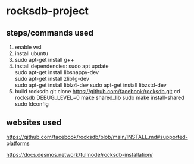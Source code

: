# rocksdb-project

## steps/commands used
  1. enable wsl
  2. install ubuntu
  3. sudo apt-get install g++
  4. install dependencies:
       sudo apt update  
       sudo apt-get install libsnappy-dev  
       sudo apt-get install zlib1g-dev  
       sudo apt-get install liblz4-dev 
       sudo apt-get install libzstd-dev  
5. build rocksdb
     git clone https://github.com/facebook/rocksdb.git
     cd rocksdb
     DEBUG_LEVEL=0 make shared_lib
     sudo make install-shared
     sudo ldconfig

## websites used 

https://github.com/facebook/rocksdb/blob/main/INSTALL.md#supported-platforms

https://docs.desmos.network/fullnode/rocksdb-installation/
